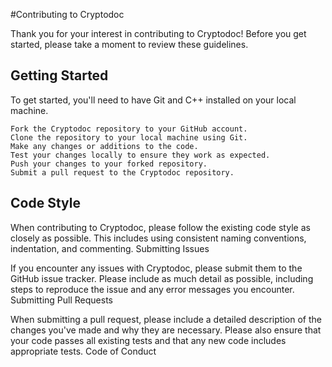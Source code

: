 #Contributing to Cryptodoc

Thank you for your interest in contributing to Cryptodoc! Before you get started, please take a moment to review these guidelines.

## Getting Started

To get started, you'll need to have Git and C++ installed on your local machine.

    Fork the Cryptodoc repository to your GitHub account.
    Clone the repository to your local machine using Git.
    Make any changes or additions to the code.
    Test your changes locally to ensure they work as expected.
    Push your changes to your forked repository.
    Submit a pull request to the Cryptodoc repository.

## Code Style

When contributing to Cryptodoc, please follow the existing code style as closely as possible. This includes using consistent naming conventions, indentation, and commenting.
Submitting Issues

If you encounter any issues with Cryptodoc, please submit them to the GitHub issue tracker. Please include as much detail as possible, including steps to reproduce the issue and any error messages you encounter.
Submitting Pull Requests

When submitting a pull request, please include a detailed description of the changes you've made and why they are necessary. Please also ensure that your code passes all existing tests and that any new code includes appropriate tests.
Code of Conduct
